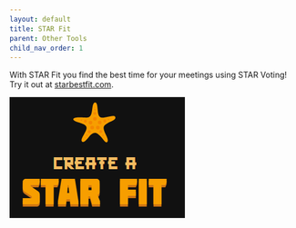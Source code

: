 ```yaml
---
layout: default
title: STAR Fit
parent: Other Tools
child_nav_order: 1
---
```


With STAR Fit you find the best time for your meetings using STAR Voting! Try it out at [starbestfit.com](https://starbestfit.com).

[![](../images/star_fit.png)](https://starbestfit.com)